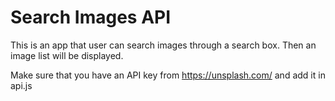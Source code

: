 # Search Images API

This is an app that user can search images through a search box. Then an image list will be displayed.

Make sure that you have an API key from https://unsplash.com/ and add it in api.js
